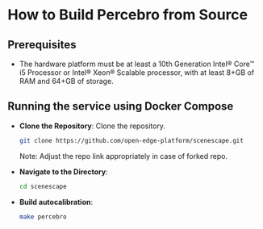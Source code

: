 # How to Build Percebro from Source

## Prerequisites

- The hardware platform must be at least a 10th Generation Intel® Core™ i5 Processor or Intel® Xeon® Scalable processor, with at least 8+GB of RAM and 64+GB of storage.

## Running the service using Docker Compose

- **Clone the Repository**:
  Clone the repository.

  ```bash
  git clone https://github.com/open-edge-platform/scenescape.git
  ```

  Note: Adjust the repo link appropriately in case of forked repo.

- **Navigate to the Directory**:

  ```bash
  cd scenescape
  ```

- **Build autocalibration**:
  ```bash
  make percebro
  ```
